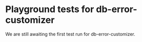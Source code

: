 # Playground tests for db-error-customizer
We are still awaiting the first test run for db-error-customizer.

